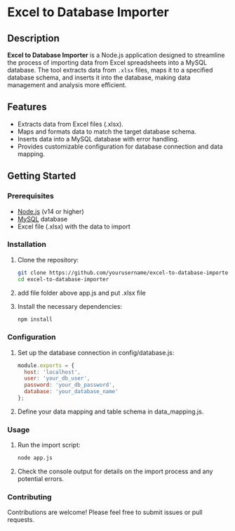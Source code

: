 # Excel to Database Importer

## Description

**Excel to Database Importer** is a Node.js application designed to streamline the process of importing data from Excel spreadsheets into a MySQL database. The tool extracts data from `.xlsx` files, maps it to a specified database schema, and inserts it into the database, making data management and analysis more efficient.

## Features

- Extracts data from Excel files (.xlsx).
- Maps and formats data to match the target database schema.
- Inserts data into a MySQL database with error handling.
- Provides customizable configuration for database connection and data mapping.

## Getting Started

### Prerequisites

- [Node.js](https://nodejs.org/) (v14 or higher)
- [MySQL](https://www.mysql.com/) database
- Excel file (.xlsx) with the data to import

### Installation

1. Clone the repository:

   ```bash
   git clone https://github.com/yourusername/excel-to-database-importer.git
   cd excel-to-database-importer

2. add file folder above app.js and put .xlsx file

3. Install the necessary dependencies:

   ```bash
   npm install

### Configuration

1. Set up the database connection in config/database.js:
   
   ```javascript
   module.exports = {
     host: 'localhost',
     user: 'your_db_user',
     password: 'your_db_password',
     database: 'your_database_name'
   };

2. Define your data mapping and table schema in data_mapping.js.
   
### Usage
1. Run the import script:
   
   ```bash
   node app.js

2. Check the console output for details on the import process and any potential errors.
   
### Contributing
   Contributions are welcome! Please feel free to submit issues or pull requests.
   
   
   